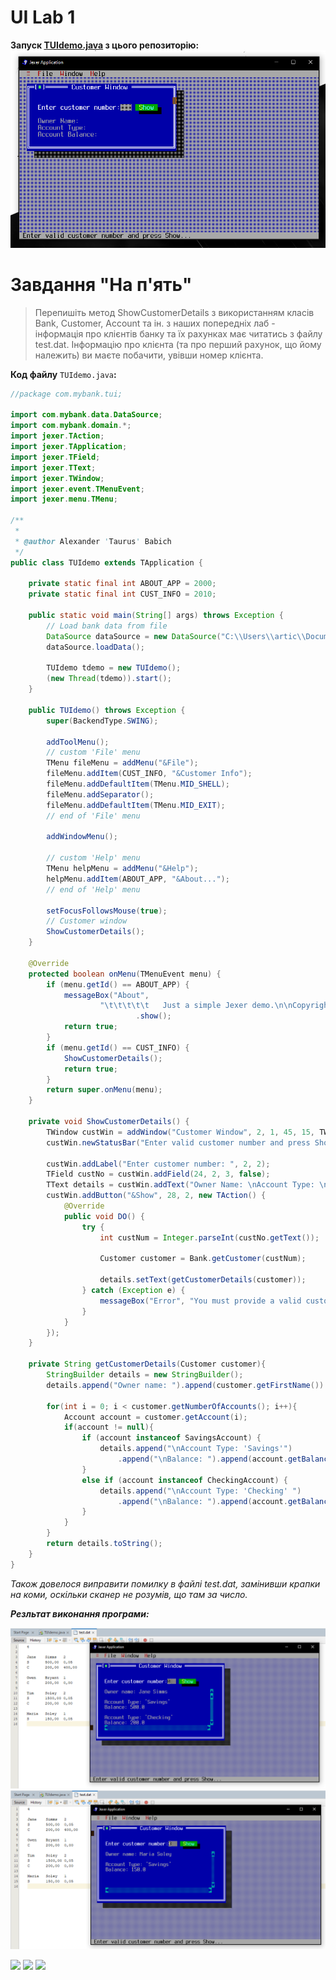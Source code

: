 # UI Lab 1
**Запуск [TUIdemo.java](https://github.com/liketaurus/TUI-Labs/blob/master/Lab%201%20-TUI/TUIdemo.java) з цього репозиторію:**
<img src="https://github.com/ppc-ntu-khpi/35-tui-1-Articso/blob/master/images/screen1.png"/>

# Завдання "На п'ять"
>Перепишіть метод ShowCustomerDetails з використанням класів Bank, Customer, Account та ін. з наших попередніх лаб - інформація про клієнтів банку та їх рахунках має читатись з файлу test.dat. Інформацію про клієнта (та про перший рахунок, що йому належить) ви маєте побачити, увівши номер клієнта.

**Код файлу** ```TUIdemo.java```**:**  

```java
//package com.mybank.tui;

import com.mybank.data.DataSource;
import com.mybank.domain.*;
import jexer.TAction;
import jexer.TApplication;
import jexer.TField;
import jexer.TText;
import jexer.TWindow;
import jexer.event.TMenuEvent;
import jexer.menu.TMenu;

/**
 *
 * @author Alexander 'Taurus' Babich
 */
public class TUIdemo extends TApplication {

    private static final int ABOUT_APP = 2000;
    private static final int CUST_INFO = 2010;

    public static void main(String[] args) throws Exception {
        // Load bank data from file
        DataSource dataSource = new DataSource("C:\\Users\\artic\\Documents\\NetBeansProjects\\Lab1\\src\\test.dat");
        dataSource.loadData();

        TUIdemo tdemo = new TUIdemo();
        (new Thread(tdemo)).start();
    }

    public TUIdemo() throws Exception {
        super(BackendType.SWING);

        addToolMenu();
        // custom 'File' menu
        TMenu fileMenu = addMenu("&File");
        fileMenu.addItem(CUST_INFO, "&Customer Info");
        fileMenu.addDefaultItem(TMenu.MID_SHELL);
        fileMenu.addSeparator();
        fileMenu.addDefaultItem(TMenu.MID_EXIT);
        // end of 'File' menu

        addWindowMenu();
        
        // custom 'Help' menu
        TMenu helpMenu = addMenu("&Help");
        helpMenu.addItem(ABOUT_APP, "&About...");
        // end of 'Help' menu

        setFocusFollowsMouse(true);
        // Customer window
        ShowCustomerDetails();
    }

    @Override
    protected boolean onMenu(TMenuEvent menu) {
        if (menu.getId() == ABOUT_APP) {
            messageBox("About",
                    "\t\t\t\t\t   Just a simple Jexer demo.\n\nCopyright \u00A9 2019 Alexander \'Taurus\' Babich")
                            .show();
            return true;
        }
        if (menu.getId() == CUST_INFO) {
            ShowCustomerDetails();
            return true;
        }
        return super.onMenu(menu);
    }

    private void ShowCustomerDetails() {
        TWindow custWin = addWindow("Customer Window", 2, 1, 45, 15, TWindow.NOZOOMBOX);
        custWin.newStatusBar("Enter valid customer number and press Show...");

        custWin.addLabel("Enter customer number: ", 2, 2);
        TField custNo = custWin.addField(24, 2, 3, false);
        TText details = custWin.addText("Owner Name: \nAccount Type: \nAccount Balance: ", 2, 4, 38, 8);
        custWin.addButton("&Show", 28, 2, new TAction() {
            @Override
            public void DO() {
                try {
                    int custNum = Integer.parseInt(custNo.getText());

                    Customer customer = Bank.getCustomer(custNum);

                    details.setText(getCustomerDetails(customer));
                } catch (Exception e) {
                    messageBox("Error", "You must provide a valid customer number!").show();
                }
            }
        });
    }

    private String getCustomerDetails(Customer customer){
        StringBuilder details = new StringBuilder();
        details.append("Owner name: ").append(customer.getFirstName()).append(" ").append(customer.getLastName()).append("\n");

        for(int i = 0; i < customer.getNumberOfAccounts(); i++){
            Account account = customer.getAccount(i);
            if(account != null){
                if (account instanceof SavingsAccount) {
                    details.append("\nAccount Type: 'Savings'")
                        .append("\nBalance: ").append(account.getBalance()).append("\n");
                } 
                else if (account instanceof CheckingAccount) {
                    details.append("\nAccount Type: 'Checking' ")
                        .append("\nBalance: ").append(account.getBalance()).append("\n");
                }
            }
        }
        return details.toString();
    }
}
```

*Також довелося виправити помилку в файлі test.dat, замінивши крапки на коми, оскільки сканер не розумів, що там за число.*

***Резльтат виконання програми:***  

<img src="https://github.com/ppc-ntu-khpi/35-tui-1-Articso/blob/master/images/screen2.png"/>
<img src="https://github.com/ppc-ntu-khpi/35-tui-1-Articso/blob/master/images/screen3.png"/>

![](https://img.shields.io/badge/Made%20with-JAVA-red.svg)
![](https://img.shields.io/badge/Made%20with-%20Netbeans-brightgreen.svg)
![](https://img.shields.io/badge/Made%20at-PPC%20NTU%20%22KhPI%22-blue.svg) 
